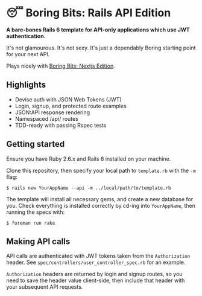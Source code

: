 # 😴 Boring Bits: Rails API Edition

**A bare-bones Rails 6 template for API-only applications which use JWT authentication.** 

It's not glamourous. It's not sexy. It's just a dependably Boring starting point for your next API.

Plays nicely with [Boring Bits: Nextjs Edition](https://github.com/jameschambers/boring-bits-nextjs).

## Highlights

- Devise auth with JSON Web Tokens (JWT)
- Login, signup, and protected route examples
- JSON:API response rendering
- Namespaced /api/ routes
- TDD-ready with passing Rspec tests

## Getting started

Ensure you have Ruby 2.6.x and Rails 6 installed on your machine.

Clone this repository, then specify your local path to `template.rb` with the `-m` flag: 

``` 
$ rails new YourAppName --api -m ../local/path/to/template.rb
```

The template will install all necessary gems, and create a new database for you. Check everything is installed correctly by cd-ing into `YourAppName`, then running the specs with: 

```
$ foreman run rake
```

## Making API calls

API calls are authenticated with JWT tokens taken from the `Authorization` header. See `spec/controllers/user_controller_spec.rb` for an example. 

`Authorization` headers are returned by login and signup routes, so you need to save the header value client-side, then include that header with your subsequent API requests. 

